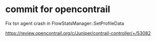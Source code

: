 # commit for opencontrail
Fix tsn agent crash in FlowStatsManager::SetProfileData


https://review.opencontrail.org/c/Juniper/contrail-controller/+/53082
